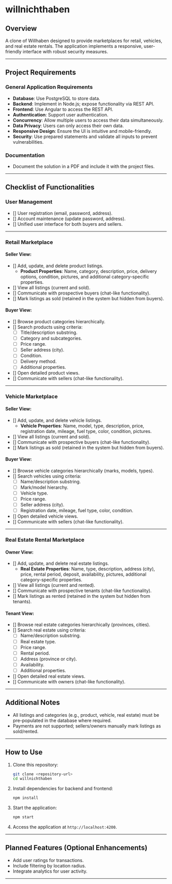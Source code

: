 # **willnichthaben**

## **Overview**
A clone of Willhaben designed to provide marketplaces for retail, vehicles, and real estate rentals. The application implements a responsive, user-friendly interface with robust security measures.

---

## **Project Requirements**

### **General Application Requirements**
-  **Database**: Use PostgreSQL to store data.
-  **Backend**: Implement in Node.js; expose functionality via REST API.
-  **Frontend**: Use Angular to access the REST API.
-  **Authentication**: Support user authentication.
-  **Concurrency**: Allow multiple users to access their data simultaneously.
-  **Data Privacy**: Users can only access their own data.
-  **Responsive Design**: Ensure the UI is intuitive and mobile-friendly.
-  **Security**: Use prepared statements and validate all inputs to prevent vulnerabilities.

### **Documentation**
-  Document the solution in a PDF and include it with the project files.

---

## **Checklist of Functionalities**

### **User Management**
- [] User registration (email, password, address).
- [] Account maintenance (update password, address).
- [] Unified user interface for both buyers and sellers.

---

### **Retail Marketplace**
#### Seller View:
- [] Add, update, and delete product listings.
    - **Product Properties**: Name, category, description, price, delivery options, condition, pictures, and additional category-specific properties.
- [] View all listings (current and sold).
- [] Communicate with prospective buyers (chat-like functionality).
- [] Mark listings as sold (retained in the system but hidden from buyers).

#### Buyer View:
- [] Browse product categories hierarchically.
- [] Search products using criteria:
    - [ ] Title/description substring.
    - [ ] Category and subcategories.
    - [ ] Price range.
    - [ ] Seller address (city).
    - [ ] Condition.
    - [ ] Delivery method.
    - [ ] Additional properties.
- [] Open detailed product views.
- [] Communicate with sellers (chat-like functionality).

---

### **Vehicle Marketplace**
#### Seller View:
- [] Add, update, and delete vehicle listings.
    - **Vehicle Properties**: Name, model, type, description, price, registration date, mileage, fuel type, color, condition, pictures.
- [] View all listings (current and sold).
- [] Communicate with prospective buyers (chat-like functionality).
- [] Mark listings as sold (retained in the system but hidden from buyers).

#### Buyer View:
- [] Browse vehicle categories hierarchically (marks, models, types).
- [] Search vehicles using criteria:
    - [ ] Name/description substring.
    - [ ] Mark/model hierarchy.
    - [ ] Vehicle type.
    - [ ] Price range.
    - [ ] Seller address (city).
    - [ ] Registration date, mileage, fuel type, color, condition.
- [] Open detailed vehicle views.
- [] Communicate with sellers (chat-like functionality).

---

### **Real Estate Rental Marketplace**
#### Owner View:
- [] Add, update, and delete real estate listings.
    - **Real Estate Properties**: Name, type, description, address (city), price, rental period, deposit, availability, pictures, additional category-specific properties.
- [] View all listings (current and rented).
- [] Communicate with prospective tenants (chat-like functionality).
- [] Mark listings as rented (retained in the system but hidden from tenants).

#### Tenant View:
- [] Browse real estate categories hierarchically (provinces, cities).
- [] Search real estate using criteria:
    - [ ] Name/description substring.
    - [ ] Real estate type.
    - [ ] Price range.
    - [ ] Rental period.
    - [ ] Address (province or city).
    - [ ] Availability.
    - [ ] Additional properties.
- [] Open detailed real estate views.
- [] Communicate with owners (chat-like functionality).

---

## **Additional Notes**
- All listings and categories (e.g., product, vehicle, real estate) must be pre-populated in the database where required.
- Payments are not supported; sellers/owners manually mark listings as sold/rented.

---

## **How to Use**
1. Clone this repository:
   ```bash
   git clone <repository-url>
   cd willnichthaben
   ```
2. Install dependencies for backend and frontend:
   ```bash
   npm install
   ```
3. Start the application:
   ```bash
   npm start
   ```
4. Access the application at `http://localhost:4200`.

---

## **Planned Features (Optional Enhancements)**
- Add user ratings for transactions.
- Include filtering by location radius.
- Integrate analytics for user activity.

---